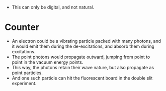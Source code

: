

- This can only be digital, and not natural.
# Counter

- An electron could be a vibrating particle packed with many photons, and it would emit them during the de-excitations, and absorb them during excitations.
- The point photons would propagate outward, jumping from point to point in the vacuum energy points.
- This way, the photons retain their wave nature, but also propagate as point particles.
- And one such particle can hit the fluorescent board in the double slit experiment.